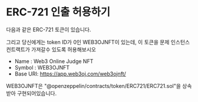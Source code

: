 # ERC-721 인출 허용하기
  
다음과 같은 ERC-721 토큰이 있습니다.  
  
그리고 당신에게는 token ID가 0인 WEB3OJNFT이 있는데, 이 토큰을 문제 인스턴스 컨트랙트가 가져갈수 있도록 허용해보시오  
  
- Name : Web3 Online Judge NFT
- Symbol : WEB3OJNFT
- Base URI: https://app.web3oj.com/web3ojnft/

WEB3OJNFT은 "@openzeppelin/contracts/token/ERC721/ERC721.sol"을 상속받아 구현되어있습니다.  
  

  